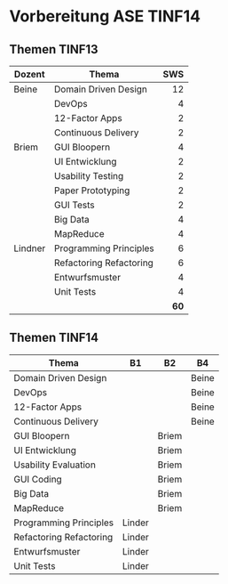 # Vorbereitung ASE TINF14
## Themen TINF13
| Dozent  | Thema                   | SWS  |
| ------- | ----------------------- | ----:|
| Beine   | Domain Driven Design    | 12   |
|         | DevOps                  | 4    |
|         | 12-Factor Apps          | 2    |
|         | Continuous Delivery     | 2    |
| Briem   | GUI Bloopern            | 4    |
|         | UI Entwicklung          | 2    |
|         | Usability Testing       | 2    |
|         | Paper Prototyping       | 2    |
|         | GUI Tests               | 2    |
|         | Big Data                | 4    |
|         | MapReduce               | 4    |
| Lindner | Programming Principles  | 6    |
|         | Refactoring Refactoring | 6    |
|         |	Entwurfsmuster          | 4    |
|         |	Unit Tests              | 4    |
|         |                         |**60**|

## Themen TINF14
| Thema                   | B1     | B2     | B4     |
| ----------------------- | ------ | ------ | ------ |
| Domain Driven Design    |        |        | Beine  |
| DevOps                  |        |        | Beine  |
| 12-Factor Apps          |        |        | Beine  |
| Continuous Delivery     |        |        | Beine  |
| GUI Bloopern            |        | Briem  |        |
| UI Entwicklung          |        | Briem  |        |
| Usability Evaluation    |        | Briem  |        |
| GUI Coding              |        | Briem  |        |
| Big Data                |        | Briem  |        |
| MapReduce               |        | Briem  |        |
| Programming Principles  | Linder |        |        |
| Refactoring Refactoring | Linder |        |        |
| Entwurfsmuster          | Linder |        |        |
| Unit Tests              | Linder |        |        |

